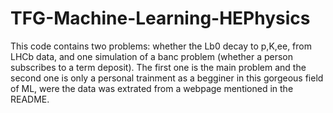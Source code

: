 # TFG-Machine-Learning-HEPhysics
This code contains two problems: whether the Lb0 decay to p,K,ee, from LHCb data, and one simulation of a banc problem (whether a person subscribes to a term deposit). The first one is the main problem and the second one is only a personal trainment as a begginer in this gorgeous field of ML, were the data was extrated from a webpage mentioned in the README. 
